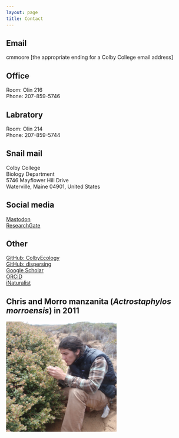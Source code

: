 ```yaml
---
layout: page
title: Contact
---
```


## Email
cmmoore [the appropriate ending for a Colby College email address]

## Office
Room: Olin 216<br>
Phone: 207-859-5746

## Labratory
Room: Olin 214<br>
Phone: 207-859-5744

## Snail mail
Colby College<br>
Biology Department<br>
5746 Mayflower Hill Drive<br>
Waterville, Maine 04901, United States

## Social media
[Mastodon](http://github.com/ColbyEcology)<br>
[ResearchGate](https://www.researchgate.net/profile/Christopher_Moore17)

## Other
[GitHub: ColbyEcology](http://github.com/ColbyEcology)<br>
[GitHub: dispersing](http://github.com/dispersing)<br>
[Google Scholar](https://scholar.google.com/citations?user=-XqTzHsAAAAJ&hl=en)<br>
[ORCID](https://orcid.org/0000-0001-5783-9833)<br>
[iNaturalist](http://www.inaturalist.org/people/ecologistchris)<br>

## Chris and Morro manzanita (*Actrostaphylos morroensis*) in 2011

<img src="/images/Morro.png" alt="Chris and Actrostaphylos morroensis" style="width:300px;height:300px;" onmouseover="this.src='/images/Morro_old.png'" onmouseout="this.src='/images/Morro.png'">
